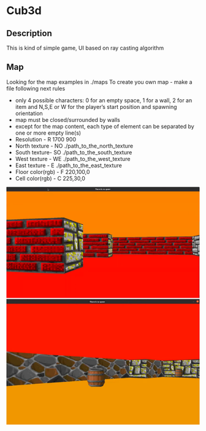 # Cub3d
## Description
This is kind of simple game, UI based on ray casting algorithm
## Map
Looking for the map examples in ./maps
To create you own map - make a file following next rules
- only 4 possible characters: 0 for an empty space, 1 for a wall, 2 for an item and N,S,E or W for the player’s start position and spawning orientation
- map must be closed/surrounded by walls
- except for the map content, each type of element can be separated by one or more empty line(s)
- Resolution - R 1700 900
- North texture - NO ./path_to_the_north_texture
- South texture- SO ./path_to_the_south_texture
- West texture - WE ./path_to_the_west_texture
- East texture - E ./path_to_the_east_texture
- Floor color(rgb) - F 220,100,0
- Cell color(rgb) - C 225,30,0

![preview](img/preview.png?raw=true)
![preview](img/preview2.png?raw=true)

